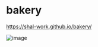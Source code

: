 # bakery
https://shal-work.github.io/bakery/

![image](https://user-images.githubusercontent.com/74607803/181817324-fd59fe3c-83cb-44da-a26c-ea48eed9036d.png)
